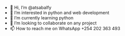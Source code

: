 - 👋 Hi, I’m @atsabalfy
- 👀 I’m interested in python and web development
- 🌱 I’m currently learning python
- 💞️ I’m looking to collaborate on any project
- 📫 How to reach me on WhatsApp +254 202 363 493

<!---
atsabalfy/atsabalfy is a ✨ special ✨ repository because its `README.md` (this file) appears on your GitHub profile.
You can click the Preview link to take a look at your changes.
--->
